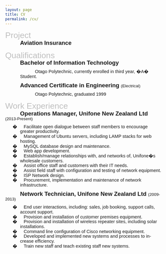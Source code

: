 ```yaml
---
layout: page
title: CV
permalink: /cv/
---
```


<html>

<head>
<meta http-equiv=Content-Type content="text/html; charset=windows-1252">
<meta name=Generator content="Microsoft Word 15 (filtered)">
<base href=AMC-N-470-V1>
<style>
<!--
 /* Font Definitions */
 @font-face
	{font-family:Wingdings;
	panose-1:5 0 0 0 0 0 0 0 0 0;}
@font-face
	{font-family:"Cambria Math";
	panose-1:2 4 5 3 5 4 6 3 2 4;}
@font-face
	{font-family:Calibri;
	panose-1:2 15 5 2 2 2 4 3 2 4;}
@font-face
	{font-family:"Calibri Light";
	panose-1:2 15 3 2 2 2 4 3 2 4;}
@font-face
	{font-family:"Malgun Gothic";
	panose-1:2 11 5 3 2 0 0 2 0 4;}
@font-face
	{font-family:Tahoma;
	panose-1:2 11 6 4 3 5 4 4 2 4;}
@font-face
	{font-family:"\@Malgun Gothic";
	panose-1:2 11 5 3 2 0 0 2 0 4;}
 /* Style Definitions */
 p.MsoNormal, li.MsoNormal, div.MsoNormal
	{margin-top:0cm;
	margin-right:0cm;
	margin-bottom:8.0pt;
	margin-left:0cm;
	line-height:107%;
	font-size:11.0pt;
	font-family:"Calibri",sans-serif;}
h1
	{mso-style-link:"Heading 1 Char";
	margin-top:12.0pt;
	margin-right:0cm;
	margin-bottom:0cm;
	margin-left:0cm;
	margin-bottom:.0001pt;
	line-height:107%;
	page-break-after:avoid;
	font-size:20.0pt;
	font-family:"Calibri Light",sans-serif;
	color:#BFBFBF;
	font-weight:normal;}
h2
	{mso-style-link:"Heading 2 Char";
	margin-top:0cm;
	margin-right:0cm;
	margin-bottom:8.0pt;
	margin-left:0cm;
	text-indent:36.0pt;
	line-height:107%;
	font-size:14.0pt;
	font-family:"Calibri",sans-serif;}
p.MsoCommentText, li.MsoCommentText, div.MsoCommentText
	{mso-style-link:"Comment Text Char";
	margin-top:0cm;
	margin-right:0cm;
	margin-bottom:8.0pt;
	margin-left:0cm;
	font-size:10.0pt;
	font-family:"Calibri",sans-serif;}
p.MsoHeader, li.MsoHeader, div.MsoHeader
	{mso-style-link:"Header Char";
	margin:0cm;
	margin-bottom:.0001pt;
	font-size:11.0pt;
	font-family:"Calibri",sans-serif;}
p.MsoFooter, li.MsoFooter, div.MsoFooter
	{mso-style-link:"Footer Char";
	margin:0cm;
	margin-bottom:.0001pt;
	font-size:11.0pt;
	font-family:"Calibri",sans-serif;}
p.MsoTitle, li.MsoTitle, div.MsoTitle
	{mso-style-link:"Title Char";
	margin:0cm;
	margin-bottom:.0001pt;
	font-size:28.0pt;
	font-family:"Calibri Light",sans-serif;
	letter-spacing:-.5pt;}
p.MsoTitleCxSpFirst, li.MsoTitleCxSpFirst, div.MsoTitleCxSpFirst
	{mso-style-link:"Title Char";
	margin:0cm;
	margin-bottom:.0001pt;
	font-size:28.0pt;
	font-family:"Calibri Light",sans-serif;
	letter-spacing:-.5pt;}
p.MsoTitleCxSpMiddle, li.MsoTitleCxSpMiddle, div.MsoTitleCxSpMiddle
	{mso-style-link:"Title Char";
	margin:0cm;
	margin-bottom:.0001pt;
	font-size:28.0pt;
	font-family:"Calibri Light",sans-serif;
	letter-spacing:-.5pt;}
p.MsoTitleCxSpLast, li.MsoTitleCxSpLast, div.MsoTitleCxSpLast
	{mso-style-link:"Title Char";
	margin:0cm;
	margin-bottom:.0001pt;
	font-size:28.0pt;
	font-family:"Calibri Light",sans-serif;
	letter-spacing:-.5pt;}
a:link, span.MsoHyperlink
	{color:#0563C1;
	text-decoration:underline;}
a:visited, span.MsoHyperlinkFollowed
	{color:#954F72;
	text-decoration:underline;}
p.MsoCommentSubject, li.MsoCommentSubject, div.MsoCommentSubject
	{mso-style-link:"Comment Subject Char";
	margin-top:0cm;
	margin-right:0cm;
	margin-bottom:8.0pt;
	margin-left:0cm;
	font-size:10.0pt;
	font-family:"Calibri",sans-serif;
	font-weight:bold;}
p.MsoAcetate, li.MsoAcetate, div.MsoAcetate
	{mso-style-link:"Balloon Text Char";
	margin:0cm;
	margin-bottom:.0001pt;
	font-size:8.0pt;
	font-family:"Tahoma",sans-serif;}
p.MsoNoSpacing, li.MsoNoSpacing, div.MsoNoSpacing
	{margin:0cm;
	margin-bottom:.0001pt;
	font-size:11.0pt;
	font-family:"Calibri",sans-serif;}
p.MsoListParagraph, li.MsoListParagraph, div.MsoListParagraph
	{margin-top:0cm;
	margin-right:0cm;
	margin-bottom:8.0pt;
	margin-left:36.0pt;
	line-height:107%;
	font-size:11.0pt;
	font-family:"Calibri",sans-serif;}
p.MsoListParagraphCxSpFirst, li.MsoListParagraphCxSpFirst, div.MsoListParagraphCxSpFirst
	{margin-top:0cm;
	margin-right:0cm;
	margin-bottom:0cm;
	margin-left:36.0pt;
	margin-bottom:.0001pt;
	line-height:107%;
	font-size:11.0pt;
	font-family:"Calibri",sans-serif;}
p.MsoListParagraphCxSpMiddle, li.MsoListParagraphCxSpMiddle, div.MsoListParagraphCxSpMiddle
	{margin-top:0cm;
	margin-right:0cm;
	margin-bottom:0cm;
	margin-left:36.0pt;
	margin-bottom:.0001pt;
	line-height:107%;
	font-size:11.0pt;
	font-family:"Calibri",sans-serif;}
p.MsoListParagraphCxSpLast, li.MsoListParagraphCxSpLast, div.MsoListParagraphCxSpLast
	{margin-top:0cm;
	margin-right:0cm;
	margin-bottom:8.0pt;
	margin-left:36.0pt;
	line-height:107%;
	font-size:11.0pt;
	font-family:"Calibri",sans-serif;}
span.Heading2Char
	{mso-style-name:"Heading 2 Char";
	mso-style-link:"Heading 2";
	font-weight:bold;}
span.Heading1Char
	{mso-style-name:"Heading 1 Char";
	mso-style-link:"Heading 1";
	font-family:"Calibri Light",sans-serif;
	color:#BFBFBF;}
span.HeaderChar
	{mso-style-name:"Header Char";
	mso-style-link:Header;}
span.FooterChar
	{mso-style-name:"Footer Char";
	mso-style-link:Footer;}
span.BalloonTextChar
	{mso-style-name:"Balloon Text Char";
	mso-style-link:"Balloon Text";
	font-family:"Tahoma",sans-serif;}
span.CommentTextChar
	{mso-style-name:"Comment Text Char";
	mso-style-link:"Comment Text";}
span.CommentSubjectChar
	{mso-style-name:"Comment Subject Char";
	mso-style-link:"Comment Subject";
	font-weight:bold;}
span.TitleChar
	{mso-style-name:"Title Char";
	mso-style-link:Title;
	font-family:"Calibri Light",sans-serif;
	letter-spacing:-.5pt;}
.MsoChpDefault
	{font-family:"Calibri",sans-serif;}
.MsoPapDefault
	{margin-bottom:8.0pt;
	line-height:107%;}
 /* Page Definitions */
 @page WordSection1
	{size:595.3pt 841.9pt;
	margin:72.0pt 72.0pt 72.0pt 72.0pt;}
div.WordSection1
	{page:WordSection1;}
 /* List Definitions */
 ol
	{margin-bottom:0cm;}
ul
	{margin-bottom:0cm;}
-->
</style>

</head>

<body lang=EN-NZ link="#0563C1" vlink="#954F72">

<div class=WordSection1>

<h1>Project</h1>

<h2>Aviation Insurance</h2>

<h1>Qualifications</h1>

<h2><span class=Heading2Char>Bachelor of Information Technology</span></h2>

<p class=MsoNormal style='margin-left:36.0pt;text-indent:36.0pt'>Otago
Polytechnic, currently enrolled in third year, �A� Student.</p>

<h2><span class=Heading2Char>Advanced Certificate in Engineering</span> <span
style='font-size:10.0pt;line-height:107%;font-weight:normal'>(Electrical)</span></h2>

<p class=MsoNormal style='margin-left:36.0pt;text-indent:36.0pt'>Otago
Polytechnic, graduated 1999</p>

<h1>Work Experience</h1>

<h2>Operations Manager, Unifone New Zealand Ltd <span style='font-size:10.0pt;
line-height:107%;font-weight:normal'>(2013-Present)</span></h2>

<p class=MsoListParagraphCxSpFirst style='text-indent:-18.0pt'><span
style='font-family:Symbol;color:black'>�<span style='font:7.0pt "Times New Roman"'>&nbsp;&nbsp;&nbsp;&nbsp;&nbsp;&nbsp;&nbsp;&nbsp;
</span></span>Facilitate open dialogue between staff members to encourage
greater productivity.</p>

<p class=MsoListParagraphCxSpMiddle style='text-indent:-18.0pt'><span
style='font-family:Symbol;color:black'>�<span style='font:7.0pt "Times New Roman"'>&nbsp;&nbsp;&nbsp;&nbsp;&nbsp;&nbsp;&nbsp;&nbsp;
</span></span>Management of Ubuntu servers, including LAMP stacks for web
hosting.</p>

<p class=MsoListParagraphCxSpMiddle style='text-indent:-18.0pt'><span
style='font-family:Symbol;color:black'>�<span style='font:7.0pt "Times New Roman"'>&nbsp;&nbsp;&nbsp;&nbsp;&nbsp;&nbsp;&nbsp;&nbsp;
</span></span>MySQL database design and maintenance.</p>

<p class=MsoListParagraphCxSpMiddle style='text-indent:-18.0pt'><span
style='font-family:Symbol;color:black'>�<span style='font:7.0pt "Times New Roman"'>&nbsp;&nbsp;&nbsp;&nbsp;&nbsp;&nbsp;&nbsp;&nbsp;
</span></span>Web app development.</p>

<p class=MsoListParagraphCxSpMiddle style='text-indent:-18.0pt'><span
style='font-family:Symbol;color:black'>�<span style='font:7.0pt "Times New Roman"'>&nbsp;&nbsp;&nbsp;&nbsp;&nbsp;&nbsp;&nbsp;&nbsp;
</span></span>Establish/manage relationships with, and networks of, Unifone�s
wholesale customers.</p>

<p class=MsoListParagraphCxSpMiddle style='text-indent:-18.0pt'><span
style='font-family:Symbol;color:black'>�<span style='font:7.0pt "Times New Roman"'>&nbsp;&nbsp;&nbsp;&nbsp;&nbsp;&nbsp;&nbsp;&nbsp;
</span></span>Assist office staff and customers with their IT needs.</p>

<p class=MsoListParagraphCxSpMiddle style='text-indent:-18.0pt'><span
style='font-family:Symbol;color:black'>�<span style='font:7.0pt "Times New Roman"'>&nbsp;&nbsp;&nbsp;&nbsp;&nbsp;&nbsp;&nbsp;&nbsp;
</span></span>Assist field staff with configuration and testing of network
equipment.</p>

<p class=MsoListParagraphCxSpMiddle style='text-indent:-18.0pt'><span
style='font-family:Symbol;color:black'>�<span style='font:7.0pt "Times New Roman"'>&nbsp;&nbsp;&nbsp;&nbsp;&nbsp;&nbsp;&nbsp;&nbsp;
</span></span>ISP Network design.</p>

<p class=MsoListParagraphCxSpLast style='text-indent:-18.0pt'><span
style='font-family:Symbol;color:black'>�<span style='font:7.0pt "Times New Roman"'>&nbsp;&nbsp;&nbsp;&nbsp;&nbsp;&nbsp;&nbsp;&nbsp;
</span></span>Procurement, implementation and maintenance of network
infrastructure.</p>

<h2>Network Technician, Unifone New Zealand Ltd <span style='font-size:10.0pt;
line-height:107%;font-weight:normal'>(2009-2013)</span></h2>

<p class=MsoListParagraphCxSpFirst style='text-indent:-18.0pt'><span
style='font-family:Symbol;color:black'>�<span style='font:7.0pt "Times New Roman"'>&nbsp;&nbsp;&nbsp;&nbsp;&nbsp;&nbsp;&nbsp;&nbsp;
</span></span>End user interactions, including: sales, job booking, support
calls, account support.</p>

<p class=MsoListParagraphCxSpMiddle style='text-indent:-18.0pt'><span
style='font-family:Symbol;color:black'>�<span style='font:7.0pt "Times New Roman"'>&nbsp;&nbsp;&nbsp;&nbsp;&nbsp;&nbsp;&nbsp;&nbsp;
</span></span>Provision and installation of customer premises equipment.</p>

<p class=MsoListParagraphCxSpMiddle style='text-indent:-18.0pt'><span
style='font-family:Symbol;color:black'>�<span style='font:7.0pt "Times New Roman"'>&nbsp;&nbsp;&nbsp;&nbsp;&nbsp;&nbsp;&nbsp;&nbsp;
</span></span>Provision and installation of wireless repeater sites, including
solar installations.</p>

<p class=MsoListParagraphCxSpMiddle style='text-indent:-18.0pt'><span
style='font-family:Symbol;color:black'>�<span style='font:7.0pt "Times New Roman"'>&nbsp;&nbsp;&nbsp;&nbsp;&nbsp;&nbsp;&nbsp;&nbsp;
</span></span>Command line configuration of Cisco networking equipment.</p>

<p class=MsoListParagraphCxSpMiddle style='text-indent:-18.0pt'><span
style='font-family:Symbol;color:black'>�<span style='font:7.0pt "Times New Roman"'>&nbsp;&nbsp;&nbsp;&nbsp;&nbsp;&nbsp;&nbsp;&nbsp;
</span></span>Developed and implemented new systems and processes to increase
efficiency.</p>

<p class=MsoListParagraphCxSpLast style='text-indent:-18.0pt'><span
style='font-family:Symbol;color:black'>�<span style='font:7.0pt "Times New Roman"'>&nbsp;&nbsp;&nbsp;&nbsp;&nbsp;&nbsp;&nbsp;&nbsp;
</span></span>Train new staff and teach existing staff new systems.</p>

</div>

</body>

</html>
